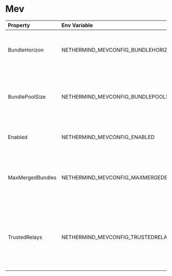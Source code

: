 # Mev



| Property | Env Variable | Description | Default |
| :--- | :--- | :--- | :--- |
| BundleHorizon | NETHERMIND_MEVCONFIG_BUNDLEHORIZON | Defines how long MEV bundles will be kept in memory by clients | 3600 |
| BundlePoolSize | NETHERMIND_MEVCONFIG_BUNDLEPOOLSIZE | Defines the maximum number of MEV bundles that can be kept in memory by clients | 200 |
| Enabled | NETHERMIND_MEVCONFIG_ENABLED | Defines whether the MEV bundles are allowed. | false |
| MaxMergedBundles | NETHERMIND_MEVCONFIG_MAXMERGEDBUNDLES | Defines the maximum number of MEV bundles to be included within a single block | 1 |
| TrustedRelays | NETHERMIND_MEVCONFIG_TRUSTEDRELAYS | Defines the list of trusted relay addresses to receive megabundles from as a comma separated string |  |
